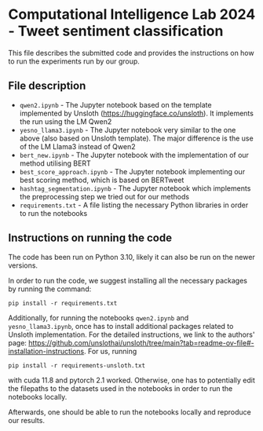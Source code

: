 # Computational Intelligence Lab 2024 - Tweet sentiment classification

This file describes the submitted code and provides the instructions on how to run the experiments run by our group.

## File description

 - ```qwen2.ipynb``` - The Jupyter notebook based on the template implemented by Unsloth (https://huggingface.co/unsloth). It implements the run using the LM Qwen2
 - ```yesno_llama3.ipynb``` - The Jupyter notebook very similar to the one above (also based on Unsloth template). The major difference is the use of the LM Llama3 instead of Qwen2
 - ```bert_new.ipynb``` - The Jupyter notebook with the implementation of our method utilising BERT
 - ```best_score_approach.ipynb``` - The Jupyter notebook implementing our best scoring method, which is based on BERTweet
 - ```hashtag_segmentation.ipynb``` - The Jupyter notebook which implements the preprocessing step we tried out for our methods
 - ```requirements.txt``` - A file listing the necessary Python libraries in order to run the notebooks

## Instructions on running the code

The code has been run on Python 3.10, likely it can also be run on the newer versions.

In order to run the code, we suggest installing all the necessary packages by running the command:

```
pip install -r requirements.txt
```

Additionally, for running the notebooks ```qwen2.ipynb``` and ```yesno_llama3.ipynb```, once has to install additional packages related to Unsloth implementation. For the detailed instructions, we link to the authors' page: https://github.com/unslothai/unsloth/tree/main?tab=readme-ov-file#-installation-instructions.
For us, running 
```
pip install -r requirements-unsloth.txt
```
with cuda 11.8 and pytorch 2.1 worked. 
Otherwise, one has to potentially edit the filepaths to the datasets used in the notebooks in order to run the notebooks locally.

Afterwards, one should be able to run the notebooks locally and reproduce our results.
